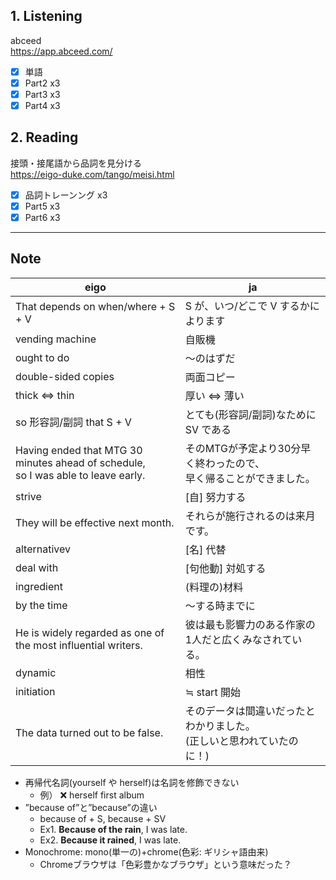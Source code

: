 ## 1. Listening
abceed  
https://app.abceed.com/

- [x] 単語
- [x] Part2 x3
- [x] Part3 x3
- [x] Part4 x3

## 2. Reading
接頭・接尾語から品詞を見分ける  
https://eigo-duke.com/tango/meisi.html

- [x] 品詞トレーンング x3
- [x] Part5 x3
- [x] Part6 x3

---

## Note
eigo | ja
-- | --
That depends on when/where + S + V | S が、いつ/どこで V するかによります
vending machine | 自販機
ought to do | 〜のはずだ
double-sided copies | 両面コピー
thick ⇔ thin | 厚い ⇔ 薄い
so 形容詞/副詞 that S + V | とても(形容詞/副詞)なために SV である
Having ended that MTG  30 minutes ahead of schedule, <br>so I was able to leave early.　| そのMTGが予定より30分早く終わったので、<br>早く帰ることができました。
strive | [自] 努力する
They will be effective next month. | それらが施行されるのは来月です。
alternativev | [名] 代替
deal with | [句他動] 対処する
ingredient | (料理の)材料
by the time | ～する時までに
He is widely regarded as one of the most influential writers. | 彼は最も影響力のある作家の1人だと広くみなされている。
dynamic | 相性
initiation | ≒ start 開始
The data turned out to be false. | そのデータは間違いだったとわかりました。<br>(正しいと思われていたのに！)

- 再帰代名詞(yourself や herself)は名詞を修飾できない
    - 例） ❌ herself first album
- ”because of”と”because”の違い
    - because of + S, because + SV
    - Ex1. **Because of the rain**, I was late.
    - Ex2. **Because it rained**, I was late.
- Monochrome: mono(単一の)+chrome(色彩: ギリシャ語由来)
    - Chromeブラウザは「色彩豊かなブラウザ」という意味だった？ 
